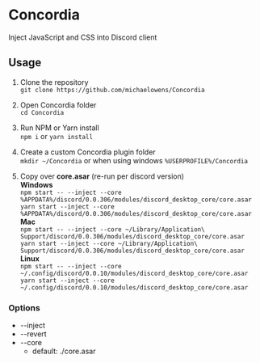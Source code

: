 # Concordia

Inject JavaScript and CSS into Discord client

## Usage

1. Clone the repository <br>
`git clone https://github.com/michaelowens/Concordia`

2. Open Concordia folder <br>
`cd Concordia`

3. Run NPM or Yarn install <br>
`npm i` or `yarn install`

4. Create a custom Concordia plugin folder <br>
`mkdir ~/Concordia` or when using windows `%USERPROFILE%/Concordia`

5. Copy over **core.asar** (re-run per discord version) <br>
**Windows**<br>
`npm start -- --inject --core %APPDATA%/discord/0.0.306/modules/discord_desktop_core/core.asar` <br>
`yarn start --inject --core %APPDATA%/discord/0.0.306/modules/discord_desktop_core/core.asar` <br>
**Mac**<br>
`npm start -- --inject --core ~/Library/Application\ Support/discord/0.0.306/modules/discord_desktop_core/core.asar` <br>
`yarn start --inject --core ~/Library/Application\ Support/discord/0.0.306/modules/discord_desktop_core/core.asar`
**Linux**<br>
`npm start -- --inject --core ~/.config/discord/0.0.10/modules/discord_desktop_core/core.asar` <br>
`yarn start --inject --core ~/.config/discord/0.0.10/modules/discord_desktop_core/core.asar`

### Options

- --inject
- --revert
- --core
  - default: ./core.asar

